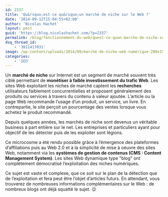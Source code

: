 ```yaml
---
id: 2337
title: 'Qu&rsquo;est-ce qu&rsquo;un marché de niche sur le Web ?'
date: '2014-09-12T15:04:55+02:00'
author: 'Nicolas Hachet'
layout: post
guid: 'https://blog.nicolashachet.com/?p=2337'
permalink: /blog/fonctionnement-du-web/quest-ce-quun-marche-de-niche-sur-le-web/
dsq_thread_id:
    - '3011417031'
image: /wp-content/uploads/2014/09/marché-de-niche-web-numérique-200x150.jpg
categories:
    - 'SEO'
---
```


Un **marché de niche** sur Internet est un segment de marché souvent très ciblé permettant de **monétiser à faible investissement du trafic Web**. Les sites Web exploitant les niches de marché captent les **recherches** utilisateurs faiblement concurrentielles et proposent généralement des produits ou services à travers du contenu à valeur ajoutée. L’article ou la page Web recommande l’usage d’un produit, un service, un livre. En contrepartie, le site perçoit un pourcentage des ventes lorsque vous achetez le produit recommandé.

Depuis quelques années, les marchés de niche sont devenus un véritable business à part entière sur le net. Les entreprises et particuliers ayant pour objectif de les détecter puis de les exploiter sont légions.

Ce microcosme a été rendu possible grâce à l’émergence des plateformes d’affiliations puis au Web 2.0 et à la simplicité de mise à oeuvre des sites Web, notamment via les **systèmes de gestion de contenus (CMS : Content Management System)**. Les sites Web dynamique type "blog" ont complètement démocratisé l’exploitation des niches numériques.

Ce sujet est vaste et complexe, que ce soit sur le plan de la détection que de l’exploitation et fera peut être l’objet d’articles futurs. En attendant, vous trouverez de nombreuses informations complémentaires sur le Web : de nombreux blogs ont déjà squatté le sujet. 😉
